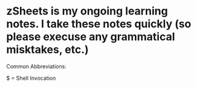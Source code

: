 # zSheets is my ongoing learning notes.  I take these notes quickly (so please execuse any grammatical misktakes, etc.)

Common Abbreviations:

$ = Shell Invocation